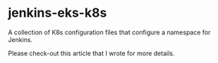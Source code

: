 # jenkins-eks-k8s

A collection of K8s configuration files that configure a namespace for Jenkins.

Please check-out this article that I wrote for more details.
